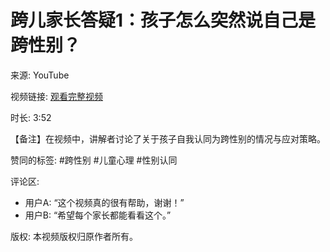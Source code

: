 # 跨儿家长答疑1：孩子怎么突然说自己是跨性别？

来源: YouTube

视频链接: [观看完整视频](https://www.youtube.com/watch?v=your_video_link) 

时长: 3:52

【备注】在视频中，讲解者讨论了关于孩子自我认同为跨性别的情况与应对策略。

赞同的标签: #跨性别 #儿童心理 #性别认同

评论区: 
- 用户A: “这个视频真的很有帮助，谢谢！”
- 用户B: “希望每个家长都能看看这个。”

版权: 本视频版权归原作者所有。
<!-- tcd_original_link https://www.youtube.com/watch?v=4n3uhb6xNsA -->
